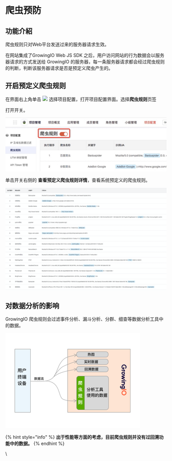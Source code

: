 # 爬虫预防

## 功能介紹

爬虫规则只对Web平台发送过来的服务器请求生效。

在网站集成了GrowingIO Web JS SDK 之后，用户访问网站的行为数据会以服务器请求的方式发送给 GrowingIO 的服务器，每一条服务器请求都会经过爬虫规则的判断，判断该服务器请求是否是预定义爬虫产生的。

## 开启预定义爬虫规则

在界面右上角单击 ![](broken-reference) 选择项目配置，打开项目配置界面。选择**爬虫规则**页签

打开开关。

![](<../../../.gitbook/assets/image (112).png>)

单击开关右侧的 **查看预定义爬虫规则详情**，查看系统预定义的爬虫规则。

![](<../../../.gitbook/assets/image (111).png>)

## 对数据分析的影响

GrowingIO 爬虫规则会过滤事件分析、漏斗分析、分群、细查等数据分析工具中的数据。

![](../../../.gitbook/assets/e7-88-ac-e8-99-ab-e8-a7-84-e5-88-99-e7-94-9f-e6-95-88-e5-9b-be.png)

{% hint style="info" %}
**出于性能等方面的考虑，目前爬虫规则并没有过回溯功能中的数据。**
{% endhint %}

​\
